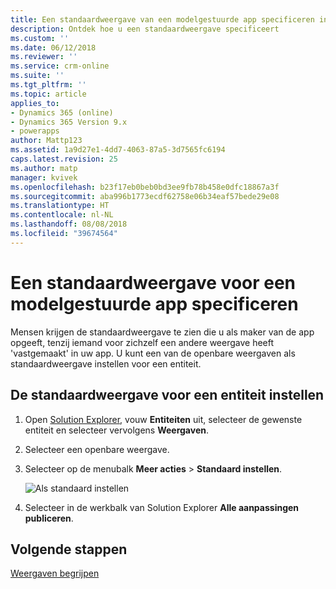 ```yaml
---
title: Een standaardweergave van een modelgestuurde app specificeren in PowerApps | MicrosoftDocs
description: Ontdek hoe u een standaardweergave specificeert
ms.custom: ''
ms.date: 06/12/2018
ms.reviewer: ''
ms.service: crm-online
ms.suite: ''
ms.tgt_pltfrm: ''
ms.topic: article
applies_to:
- Dynamics 365 (online)
- Dynamics 365 Version 9.x
- powerapps
author: Mattp123
ms.assetid: 1a9d27e1-4dd7-4063-87a5-3d7565fc6194
caps.latest.revision: 25
ms.author: matp
manager: kvivek
ms.openlocfilehash: b23f17eb0beb0bd3ee9fb78b458e0dfc18867a3f
ms.sourcegitcommit: aba996b1773ecdf62758e06b34eaf57bede29e08
ms.translationtype: HT
ms.contentlocale: nl-NL
ms.lasthandoff: 08/08/2018
ms.locfileid: "39674564"
---
```

# <a name="specify-a-model-driven-app-default-view"></a>Een standaardweergave voor een modelgestuurde app specificeren

<a name="BKMK_SetDefaultView"></a>   

Mensen krijgen de standaardweergave te zien die u als maker van de app opgeeft, tenzij iemand voor zichzelf een andere weergave heeft 'vastgemaakt' in uw app. U kunt een van de openbare weergaven als standaardweergave instellen voor een entiteit.  
  
## <a name="set-the-default-view-for-an-entity"></a>De standaardweergave voor een entiteit instellen  
  
1.  Open [Solution Explorer](advanced-navigation.md#solution-explorer), vouw **Entiteiten** uit, selecteer de gewenste entiteit en selecteer vervolgens **Weergaven**.    
  
2.  Selecteer een openbare weergave.  
  
3.  Selecteer op de menubalk **Meer acties** > **Standaard instellen**.  

    ![Als standaard instellen](media/set-as-default-menu.png)
  
4.  Selecteer in de werkbalk van Solution Explorer **Alle aanpassingen publiceren**.  

## <a name="next-steps"></a>Volgende stappen
[Weergaven begrijpen](create-edit-views.md)
